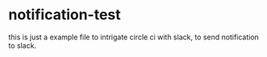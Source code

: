# notification-test

this is just a example file to intrigate circle ci with slack, to send notification to slack. 
